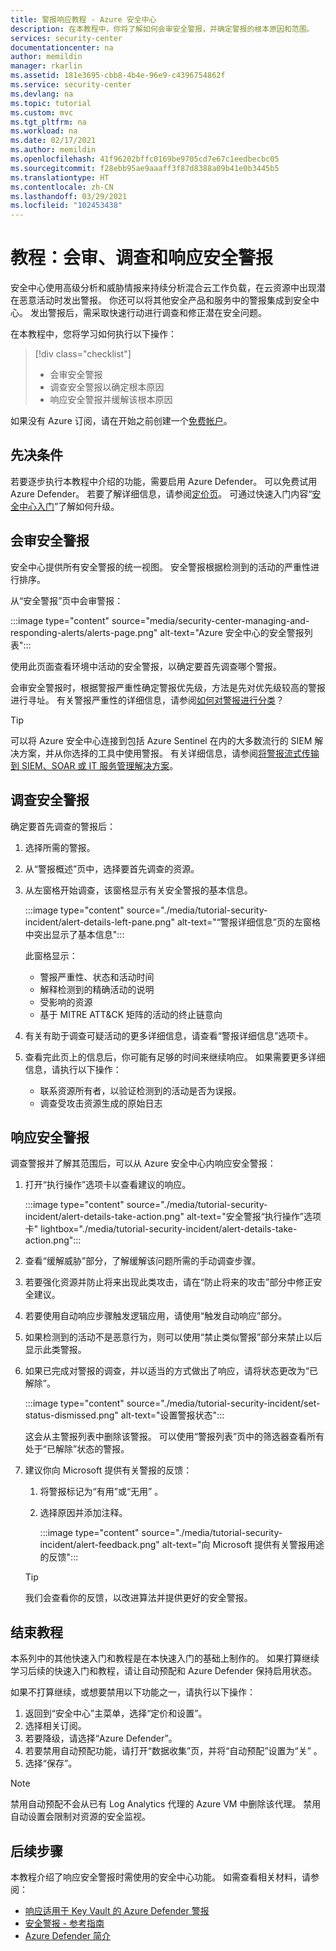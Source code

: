 ```yaml
---
title: 警报响应教程 - Azure 安全中心
description: 在本教程中，你将了解如何会审安全警报，并确定警报的根本原因和范围。
services: security-center
documentationcenter: na
author: memildin
manager: rkarlin
ms.assetid: 181e3695-cbb8-4b4e-96e9-c4396754862f
ms.service: security-center
ms.devlang: na
ms.topic: tutorial
ms.custom: mvc
ms.tgt_pltfrm: na
ms.workload: na
ms.date: 02/17/2021
ms.author: memildin
ms.openlocfilehash: 41f96202bffc0169be9705cd7e67c1eedbecbc05
ms.sourcegitcommit: f28ebb95ae9aaaff3f87d8388a09b41e0b3445b5
ms.translationtype: HT
ms.contentlocale: zh-CN
ms.lasthandoff: 03/29/2021
ms.locfileid: "102453438"
---
```

# <a name="tutorial-triage-investigate-and-respond-to-security-alerts"></a>教程：会审、调查和响应安全警报
安全中心使用高级分析和威胁情报来持续分析混合云工作负载，在云资源中出现潜在恶意活动时发出警报。 你还可以将其他安全产品和服务中的警报集成到安全中心。 发出警报后，需采取快速行动进行调查和修正潜在安全问题。 

在本教程中，您将学习如何执行以下操作：

> [!div class="checklist"]
> * 会审安全警报
> * 调查安全警报以确定根本原因
> * 响应安全警报并缓解该根本原因

如果没有 Azure 订阅，请在开始之前创建一个[免费帐户](https://azure.microsoft.com/free/)。

## <a name="prerequisites"></a>先决条件
若要逐步执行本教程中介绍的功能，需要启用 Azure Defender。 可以免费试用 Azure Defender。 若要了解详细信息，请参阅[定价页](https://azure.microsoft.com/pricing/details/security-center/)。 可通过快速入门内容“[安全中心入门](security-center-get-started.md)”了解如何升级。


## <a name="triage-security-alerts"></a>会审安全警报
安全中心提供所有安全警报的统一视图。 安全警报根据检测到的活动的严重性进行排序。 

从“安全警报”页中会审警报：

:::image type="content" source="media/security-center-managing-and-responding-alerts/alerts-page.png" alt-text="Azure 安全中心的安全警报列表":::

使用此页面查看环境中活动的安全警报，以确定要首先调查哪个警报。

会审安全警报时，根据警报严重性确定警报优先级，方法是先对优先级较高的警报进行寻址。 有关警报严重性的详细信息，请参阅[如何对警报进行分类](security-center-alerts-overview.md#how-are-alerts-classified)？

> [!TIP]
> 可以将 Azure 安全中心连接到包括 Azure Sentinel 在内的大多数流行的 SIEM 解决方案，并从你选择的工具中使用警报。 有关详细信息，请参阅[将警报流式传输到 SIEM、SOAR 或 IT 服务管理解决方案](export-to-siem.md)。


## <a name="investigate-a-security-alert"></a>调查安全警报

确定要首先调查的警报后：

1. 选择所需的警报。
1. 从“警报概述”页中，选择要首先调查的资源。
1. 从左窗格开始调查，该窗格显示有关安全警报的基本信息。

    :::image type="content" source="./media/tutorial-security-incident/alert-details-left-pane.png" alt-text="“警报详细信息”页的左窗格中突出显示了基本信息":::

    此窗格显示：
    - 警报严重性、状态和活动时间
    - 解释检测到的精确活动的说明
    - 受影响的资源
    - 基于 MITRE ATT&CK 矩阵的活动的终止链意向

1. 有关有助于调查可疑活动的更多详细信息，请查看“警报详细信息”选项卡。

1. 查看完此页上的信息后，你可能有足够的时间来继续响应。 如果需要更多详细信息，请执行以下操作：

    - 联系资源所有者，以验证检测到的活动是否为误报。
    - 调查受攻击资源生成的原始日志

## <a name="respond-to-a-security-alert"></a>响应安全警报
调查警报并了解其范围后，可以从 Azure 安全中心内响应安全警报：

1.  打开“执行操作”选项卡以查看建议的响应。

    :::image type="content" source="./media/tutorial-security-incident/alert-details-take-action.png" alt-text="安全警报“执行操作”选项卡" lightbox="./media/tutorial-security-incident/alert-details-take-action.png":::

1.  查看“缓解威胁”部分，了解缓解该问题所需的手动调查步骤。
1.  若要强化资源并防止将来出现此类攻击，请在“防止将来的攻击”部分中修正安全建议。
1.  若要使用自动响应步骤触发逻辑应用，请使用“触发自动响应”部分。
1.  如果检测到的活动不是恶意行为，则可以使用“禁止类似警报”部分来禁止以后显示此类警报。

1.  如果已完成对警报的调查，并以适当的方式做出了响应，请将状态更改为“已解除”。

    :::image type="content" source="./media/tutorial-security-incident/set-status-dismissed.png" alt-text="设置警报状态":::

    这会从主警报列表中删除该警报。 可以使用“警报列表”页中的筛选器查看所有处于“已解除”状态的警报。

1.  建议你向 Microsoft 提供有关警报的反馈：
    1. 将警报标记为“有用”或“无用” 。
    1. 选择原因并添加注释。

        :::image type="content" source="./media/tutorial-security-incident/alert-feedback.png" alt-text="向 Microsoft 提供有关警报用途的反馈":::

    > [!TIP]
    > 我们会查看你的反馈，以改进算法并提供更好的安全警报。

## <a name="end-the-tutorial"></a>结束教程

本系列中的其他快速入门和教程是在本快速入门的基础上制作的。 如果打算继续学习后续的快速入门和教程，请让自动预配和 Azure Defender 保持启用状态。 

如果不打算继续，或想要禁用以下功能之一，请执行以下操作：

1. 返回到“安全中心”主菜单，选择“定价和设置”。
1. 选择相关订阅。
1. 若要降级，请选择“Azure Defender”。
1. 若要禁用自动预配功能，请打开“数据收集”页，并将“自动预配”设置为“关”  。
1. 选择“保存”。

>[!NOTE]
> 禁用自动预配不会从已有 Log Analytics 代理的 Azure VM 中删除该代理。 禁用自动设置会限制对资源的安全监视。
>

## <a name="next-steps"></a>后续步骤
本教程介绍了响应安全警报时需使用的安全中心功能。 如需查看相关材料，请参阅：

- [响应适用于 Key Vault 的 Azure Defender 警报](defender-for-key-vault-usage.md)
- [安全警报 - 参考指南](alerts-reference.md)
- [Azure Defender 简介](azure-defender.md)
